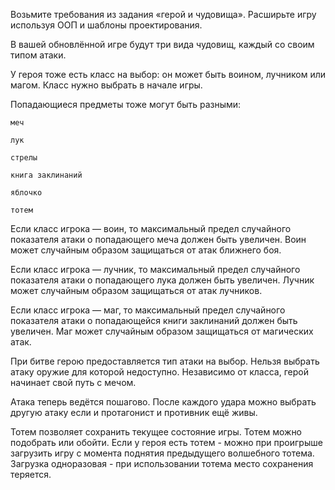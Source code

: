 Возьмите требования из задания «герой и чудовища». Расширьте игру используя ООП и шаблоны проектирования.

В вашей обновлённой игре будут три вида чудовищ, каждый со своим типом атаки.

У героя тоже есть класс на выбор: он может быть воином, лучником или магом. Класс нужно выбрать в начале игры.

Попадающиеся предметы тоже могут быть разными:

    меч

    лук

    стрелы

    книга заклинаний

    яблочко

    тотем

Если класс игрока — воин, то максимальный предел случайного показателя атаки о попадающего меча должен быть увеличен. Воин может случайным образом защищаться от атак ближнего боя.

Если класс игрока — лучник, то максимальный предел случайного показателя атаки о попадающего лука должен быть увеличен. Лучник может случайным образом защищаться от атак лучников.

Если класс игрока — маг, то максимальный предел случайного показателя атаки о попадающейся книги заклинаний должен быть увеличен. Маг может случайным образом защищаться от магических атак.

При битве герою предоставляется тип атаки на выбор. Нельзя выбрать атаку оружие для которой недоступно. Независимо от класса, герой начинает свой путь с мечом.

Атака теперь ведётся пошагово. После каждого удара можно выбрать другую атаку если и протагонист и противник ещё живы.

Тотем позволяет сохранить текущее состояние игры. Тотем можно подобрать или обойти. Если у героя есть тотем - можно при проигрыше загрузить игру с момента поднятия предыдущего волшебного тотема. Загрузка одноразовая - при использовании тотема место сохранения теряется.
